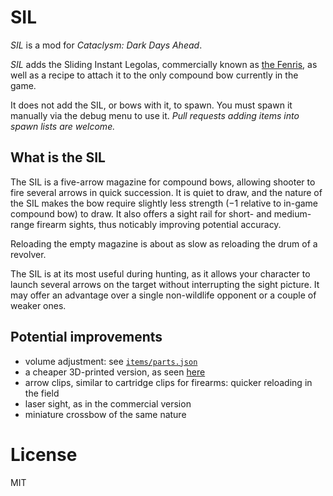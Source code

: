 # SIL

*SIL* is a mod for *Cataclysm: Dark Days Ahead*.

*SIL* adds the Sliding Instant Legolas, commercially known as [the Fenris](https://gogun.co/collections/fenris-magazine-and-accessories/products/fenris-bow-magazine-limited-edition), as well as a recipe to attach it to the only compound bow currently in the game.

It does not add the SIL, or bows with it, to spawn. You must spawn it manually via the debug menu to use it. *Pull requests adding items into spawn lists are welcome.*


## What is the SIL

The SIL is a five-arrow magazine for compound bows, allowing shooter to fire several arrows in quick succession. It is quiet to draw, and the nature of the SIL makes the bow require slightly less strength (−1 relative to in-game compound bow) to draw. It also offers a sight rail for short- and medium-range firearm sights, thus noticably improving potential accuracy.

Reloading the empty magazine is about as slow as reloading the drum of a revolver.

The SIL is at its most useful during hunting, as it allows your character to launch several arrows on the target without interrupting the sight picture. It may offer an advantage over a single non-wildlife opponent or a couple of weaker ones.


## Potential improvements

* volume adjustment: see [`items/parts.json`](items/parts.json)
* a cheaper 3D-printed version, as seen [here](https://legolini.com/sil_hybrid_bow.php)
* arrow clips, similar to cartridge clips for firearms: quicker reloading in the field
* laser sight, as in the commercial version
* miniature crossbow of the same nature


# License

MIT
